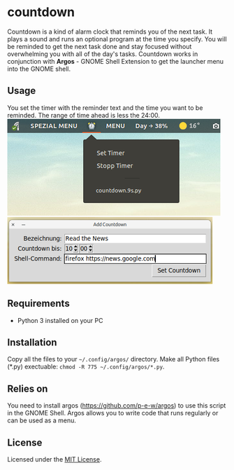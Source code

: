 # countdown

Countdown is a kind of alarm clock that reminds you of the next task. It plays a sound and runs an optional program at the time you specify. You will be reminded to get the next task done and stay focused without overwhelming you with all of the day's tasks. Countdown works in conjunction with **Argos** - GNOME Shell Extension to get the launcher menu into the GNOME shell.


## Usage
You set the timer with the reminder text and the time you want to be reminded. The range of time ahead is less the 24:00.
![alt text](images/01.png)
![alt text](images/02.png)


## Requirements
- Python 3 installed on your PC


## Installation
Copy all the files to your `~/.config/argos/` directory. Make all Python files (*.py) exectuable: `chmod -R 775 ~/.config/argos/*.py`.


## Relies on
You need to install argos (https://github.com/p-e-w/argos) to use this script in the GNOME Shell. Argos allows you to write code that runs regularly or can be used as a menu.


## License
Licensed under the [MIT License](https://opensource.org/licenses/MIT).

